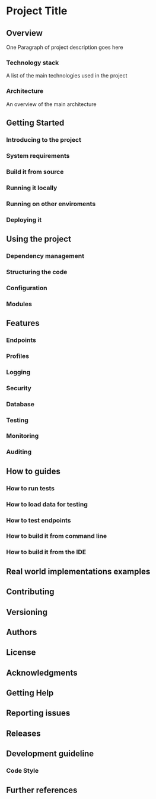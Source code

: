 # Project Title

## Overview

One Paragraph of project description goes here

### Technology stack

A list of the main technologies used in the project

### Architecture

An overview of the main architecture


## Getting Started

### Introducing to the project

### System requirements

### Build it from source

### Running it locally

### Running on other enviroments

### Deploying it



## Using the project

### Dependency management

### Structuring the code

### Configuration

### Modules


## Features

### Endpoints

### Profiles

### Logging

### Security

### Database

### Testing

### Monitoring

### Auditing



## How to guides

### How to run tests

### How to load data for testing

### How to test endpoints

### How to build it from command line

### How to build it from the IDE



## Real world implementations examples


## Contributing

## Versioning

## Authors

## License

## Acknowledgments

## Getting Help

## Reporting issues

## Releases

## Development guideline
### Code Style

## Further references





